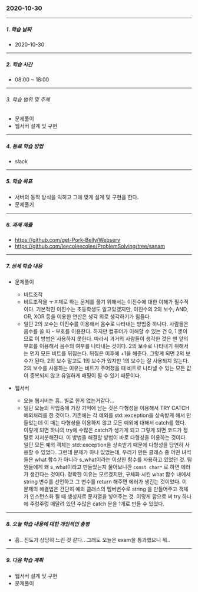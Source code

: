 ### 2020-10-30

-----
##### 1. 학습 날짜
- 2020-10-30

-----
##### 2. 학습 시간
- 08:00 ~ 18:00

-----
###### 3. 학습 범위 및 주제
- 문제풀이
- 웹서버 설계 및 구현

-----
##### 4. 동료 학습 방법
- slack

-----
##### 5. 학습 목표
- 서버의 동작 방식을 익히고 그에 맞게 설계 및 구현을 한다.
- 문제풀기

-----
##### 6. 과제 제출
- https://github.com/get-Pork-Belly/Webserv
- https://github.com/leecoleecolee/ProblemSolving/tree/sanam

-----
##### 7. 상세 학습 내용
- 문제풀이
    - 비트조작
    - 비트조작을 ㅜㅈ제로 하는 문제를 풀기 위해서는 이진수에 대한 이해가 필수적이다. 기본적인 이진수는 초등학생도 알고있겠지만, 이진수의 2의 보수, AND, OR, XOR 등을 이용한 연산은 생각 외로 생각하기가 힘들다.
    - 일단 2의 보수는 이진수를 이용해서 음수로 나타내는 방법중 하나다. 사람들은 음수를 쓸 따 - 부호를 이용한다. 하지만 컴퓨터가 이해할 수 있는 건 0, 1 뿐이므로 이 방법은 사용하지 못한다. 따라서 과거의 사람들이 생각한 것은 맨 앞의 부호를 이용해서 음수의 여부를 나타내는 것이다. 2의 보수로 나타내기 위해서는 먼저 모든 비트를 뒤집는다. 뒤집은 이후에 +1을 해준다. 그렇게 되면 2의 보수가 된다. 2의 보수 말고도 1의 보수가 있지만 1의 보수는 잘 사용되지 않는다. 2의 보수를 사용하는 이유는 비트가 주어졌을 때 비트로 나타낼 수 있는 모든 값이 중복되지 않고 유일하게 매핑이 될 수 있기 때문이다.

- 웹서버
    - 오늘 웹서버는 흠.. 별로 한게 없는거같다...
    - 일단 오늘의 작업중에 가장 기억에 남는 것은 다형성을 이용해서 TRY CATCH 예외처리를 한 것이다. 기존에는 각 예외를 std::exception을 상속받게 해서 만들었는데 이 때는 다형성을 이용하지 않고 모든 예외에 대해서 catch를 했다. 이렇게 되면 하나의 try에 수많은 catch가 생기게 되고 그렇게 되면 코드가 정말로 지저분해진다. 이 방법을 해결할 방법이 바로 다형성을 이용하는 것이다. 일단 모든 예외 객체는 std::exception을 상속받기 때문에 다형성을 당연히 사용할 수 있었다. 그런데 문제가 하나 있었는데, 우리가 만든 클래스 중 어떤 녀석들은 what 함수가 아니라 s_what이라는 이상한 함수를 사용하고 있었던 것. 팀원들에게 왜 s_what이라고 만들었는지 물어보니깐 `const char*` 로 하면 에러가 생긴다는 것이다. 정확한 이유는 모르겠지만, 구체화 시킨 what 함수 내에서 string 변수를 선언하고 그 변수를 return 해주면 에러가 생긴는 것이었다. 이 문제의 해결법은 간단히 예외 클래스의 멤버변수로 string 을 만들어주고 객체가 인스턴스화 될 때 생성자로 문자열을 넣어주는 것. 이렇게 함으로 써 try 하나에 주렁주렁 매달려 있던 수많은 catch 문을 1개로 만들 수 있었다.

 -----
##### 8. 오늘 학습 내용에 대한 개인적인 총평
- 흠.. 진도가 상당히 느린 것 같다.. 그래도 오늘은 exam을 통과했으니 뭐..

-----

##### 9. 다음 학습 계획

- 웹서버 설계 및 구현
- 문제풀이
